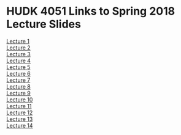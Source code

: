 # HUDK 4051 Links to Spring 2018 Lecture Slides

[Lecture 1](https://github.com/la-process-and-theory/lecture-slides/blob/master/HUDK4051-L1-Introduction.pdf)  
[Lecture 2](https://github.com/la-process-and-theory/lecture-slides/blob/master/HUDK4051-L2-matching-recommender.pdf)  
[Lecture 3](https://github.com/la-process-and-theory/lecture-slides/blob/master/HUDK4051-L3-recommender2.pdf)  
[Lecture 4](https://github.com/la-process-and-theory/lecture-slides/blob/master/HUDK4051-L4-recommender-unit%20intro.pdf)  
[Lecture 5]()  
[Lecture 6]()  
[Lecture 7]()  
[Lecture 8]()  
[Lecture 9]()  
[Lecture 10]()  
[Lecture 11]()  
[Lecture 12]()  
[Lecture 13]()  
[Lecture 14]()
